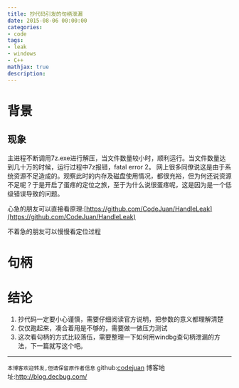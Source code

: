 ```yaml
---
title: 抄代码引发的句柄泄漏
date: 2015-08-06 00:00:00
categories:
- code
tags: 
- leak
- windows
- C++
mathjax: true
description: 
---
```



# 背景

## 现象
主进程不断调用7z.exe进行解压，当文件数量较小时，顺利运行。当文件数量达到几十万的时候，运行过程中7z报错，fatal error 2。
网上很多同僚说这是由于系统资源不足造成的。观察此时的内存及磁盘使用情况，都很充裕，但为何还说资源不足呢？于是开启了蛋疼的定位之旅，至于为什么说很蛋疼呢，这是因为是一个低级错误导致的问题。

心急的朋友可以直接看原理:[https://github.com/CodeJuan/HandleLeak](https://github.com/CodeJuan/HandleLeak)

不着急的朋友可以慢慢看定位过程

<!--more-->

# 句柄






# 结论
1. 抄代码一定要小心谨慎，需要仔细阅读官方说明，把参数的意义都理解清楚
2. 仅仅跑起来，凑合着用是不够的，需要做一做压力测试
3. 这次看句柄的方式比较落伍，需要整理一下如何用windbg查句柄泄漏的方法，下一篇就写这个吧。

-----------------------

`本博客欢迎转发,但请保留原作者信息`
github:[codejuan](https://github.com/CodeJuan)
博客地址:http://blog.decbug.com/

